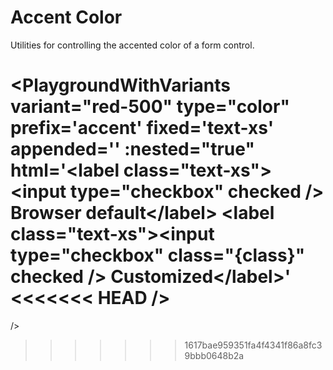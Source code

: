 # Accent Color

Utilities for controlling the accented color of a form control.

<PlaygroundWithVariants
  variant="red-500"
  type="color"
  prefix='accent'
  fixed='text-xs'
  appended=''
  :nested="true"
  html='&lt;label class="text-xs"&gt;&lt;input type="checkbox" checked /&gt; Browser default&lt;/label&gt;
  &lt;label class="text-xs"&gt;&lt;input type="checkbox" class="{class}" checked /&gt; Customized&lt;/label&gt;'
<<<<<<< HEAD
/>
=======
/>
>>>>>>> 1617bae959351fa4f4341f86a8fc39bbb0648b2a
